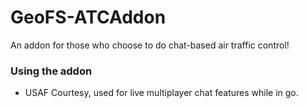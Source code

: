 # GeoFS-ATCAddon
An addon for those who choose to do chat-based air traffic control!
### Using the addon
- USAF Courtesy, used for live multiplayer chat features while in go.
